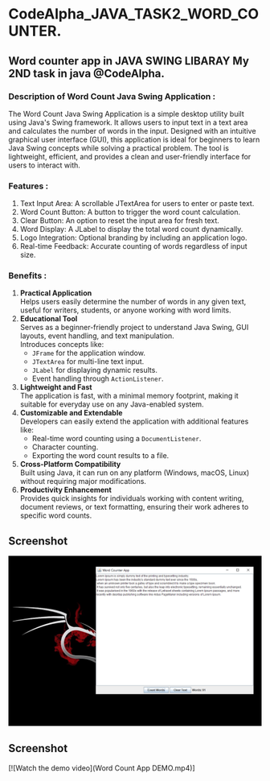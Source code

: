 # CodeAlpha_JAVA_TASK2_WORD_COUNTER.
<h2> Word counter app in JAVA SWING LIBARAY My 2ND task in java @CodeAlpha. </h2>
<h3> Description of Word Count Java Swing Application : </h3>
The Word Count Java Swing Application is a simple desktop utility built using Java's Swing framework. It allows users to input text in a text area and calculates the number of words in the input. Designed with an intuitive graphical user interface (GUI), this application is ideal for beginners to learn Java Swing concepts while solving a practical problem. The tool is lightweight, efficient, and provides a clean and user-friendly interface for users to interact with.

<h3>Features : </h3>
<ol> 
<li>Text Input Area: A scrollable JTextArea for users to enter or paste text.</li>
<li>Word Count Button: A button to trigger the word count calculation.</li>
<li>Clear Button: An option to reset the input area for fresh text.</li>
<li>Word Display: A JLabel to display the total word count dynamically.</li>
<li>Logo Integration: Optional branding by including an application logo.</li>
<li>Real-time Feedback: Accurate counting of words regardless of input size.</li>
</ol>
  <h3> Benefits : </h3>
<ol>
    <li>
        <strong>Practical Application</strong><br>
        Helps users easily determine the number of words in any given text, useful for writers, students, or anyone working with word limits.
    </li>
    <li>
        <strong>Educational Tool</strong><br>
        Serves as a beginner-friendly project to understand Java Swing, GUI layouts, event handling, and text manipulation.<br>
        Introduces concepts like:
        <ul>
            <li><code>JFrame</code> for the application window.</li>
            <li><code>JTextArea</code> for multi-line text input.</li>
            <li><code>JLabel</code> for displaying dynamic results.</li>
            <li>Event handling through <code>ActionListener</code>.</li>
        </ul>
    </li>
    <li>
        <strong>Lightweight and Fast</strong><br>
        The application is fast, with a minimal memory footprint, making it suitable for everyday use on any Java-enabled system.
    </li>
    <li>
        <strong>Customizable and Extendable</strong><br>
        Developers can easily extend the application with additional features like:
        <ul>
            <li>Real-time word counting using a <code>DocumentListener</code>.</li>
            <li>Character counting.</li>
            <li>Exporting the word count results to a file.</li>
        </ul>
    </li>
    <li>
        <strong>Cross-Platform Compatibility</strong><br>
        Built using Java, it can run on any platform (Windows, macOS, Linux) without requiring major modifications.
    </li>
    <li>
        <strong>Productivity Enhancement</strong><br>
        Provides quick insights for individuals working with content writing, document reviews, or text formatting, ensuring their work adheres to specific word counts.
    </li>
</ol>

## Screenshot
![Word Counter Application Screenshot](screenshot-1.PNG)

## Screenshot
[![Watch the demo video](Word Count App DEMO.mp4)]


 
